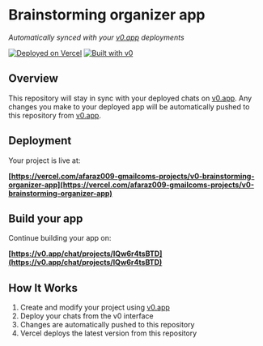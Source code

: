 # Brainstorming organizer app

*Automatically synced with your [v0.app](https://v0.app) deployments*

[![Deployed on Vercel](https://img.shields.io/badge/Deployed%20on-Vercel-black?style=for-the-badge&logo=vercel)](https://vercel.com/afaraz009-gmailcoms-projects/v0-brainstorming-organizer-app)
[![Built with v0](https://img.shields.io/badge/Built%20with-v0.app-black?style=for-the-badge)](https://v0.app/chat/projects/lQw6r4tsBTD)

## Overview

This repository will stay in sync with your deployed chats on [v0.app](https://v0.app).
Any changes you make to your deployed app will be automatically pushed to this repository from [v0.app](https://v0.app).

## Deployment

Your project is live at:

**[https://vercel.com/afaraz009-gmailcoms-projects/v0-brainstorming-organizer-app](https://vercel.com/afaraz009-gmailcoms-projects/v0-brainstorming-organizer-app)**

## Build your app

Continue building your app on:

**[https://v0.app/chat/projects/lQw6r4tsBTD](https://v0.app/chat/projects/lQw6r4tsBTD)**

## How It Works

1. Create and modify your project using [v0.app](https://v0.app)
2. Deploy your chats from the v0 interface
3. Changes are automatically pushed to this repository
4. Vercel deploys the latest version from this repository